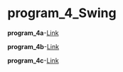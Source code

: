# program_4_Swing
**program_4a**-[Link](https://github.com/rashmitha006/Java-Programs-With-Outputs/blob/main/4_Swing/p4.png)

**program_4b**-[Link](https://github.com/rashmitha006/Java-Programs-With-Outputs/blob/main/4_Swing/p4.b.png)

**program_4c**-[Link](https://github.com/rashmitha006/Java-Programs-With-Outputs/blob/main/4_Swing/Ex4.1.png)
